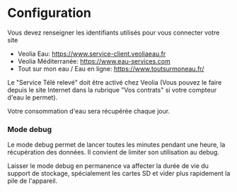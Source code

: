 # Configuration

Vous devez renseigner les identifiants utilisés pour vous connecter votre site
- Veolia Eau: https://www.service-client.veoliaeau.fr
- Veolia Méditerranée: https://www.eau-services.com
- Tout sur mon eau / Eau en ligne: https://www.toutsurmoneau.fr/

Le "Service Télé relevé" doit être activé chez Veolia (Vous pouvez le faire depuis le site Internet dans la rubrique "Vos contrats" si votre compteur d'eau le permet).

Votre consommation d'eau sera récupérée chaque jour.

### Mode debug

Le mode debug permet de lancer toutes les minutes pendant une heure, la récupération des données. Il convient de limiter son utilisation au debug.

Laisser le mode debug en permanence va affecter la durée de vie du support de stockage, spécialement les cartes SD et vider plus rapidement la pile de l'appareil.
